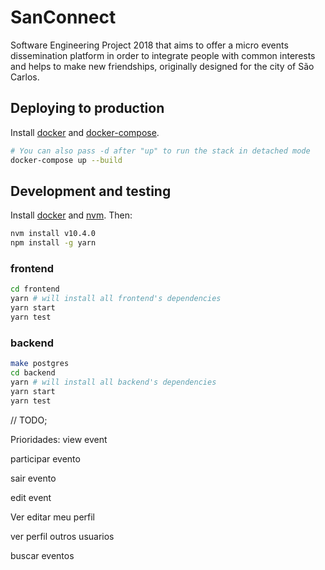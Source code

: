 # SanConnect

Software Engineering Project 2018 that aims to offer a micro events dissemination platform in order to integrate people with common interests and helps to make new friendships, originally designed for the city of São Carlos.

## Deploying to production

Install [docker](https://docs.docker.com/install/) and [docker-compose](https://docs.docker.com/compose/install/).

```bash
# You can also pass -d after "up" to run the stack in detached mode
docker-compose up --build
```

## Development and testing

Install [docker](https://docs.docker.com/install/) and [nvm](https://github.com/creationix/nvm). Then:

```bash
nvm install v10.4.0
npm install -g yarn
```

### frontend

```bash
cd frontend
yarn # will install all frontend's dependencies
yarn start
yarn test
```

### backend

```bash
make postgres
cd backend
yarn # will install all backend's dependencies
yarn start
yarn test
```

// TODO;

Prioridades:
  view event
  
  participar evento
  
  sair evento
  
  edit event
  
  Ver editar meu perfil
  
  ver perfil outros usuarios
  
  buscar eventos
